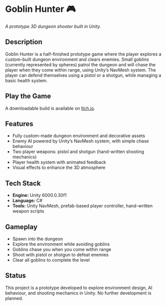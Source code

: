 # Goblin Hunter 🎮  
*A prototype 3D dungeon shooter built in Unity.*  

## Description  
Goblin Hunter is a half-finished prototype game where the player explores a custom-built dungeon environment and clears enemies. Small goblins (currently represented by spheres) patrol the dungeon and will chase the player when they come within range, using Unity’s NavMesh system. The player can defend themselves using a pistol or a shotgun, while managing a basic health system.  

## Play the Game  
A downloadable build is available on [Itch.io](https://jake-dexter.itch.io/goblin-shooter).

## Features  
- Fully custom-made dungeon environment and decorative assets  
- Enemy AI powered by Unity’s NavMesh system, with simple chase behaviour  
- Two player weapons: pistol and shotgun (hand-written shooting mechanics)  
- Player health system with animated feedback  
- Visual effects to enhance the 3D atmosphere  

## Tech Stack  
- **Engine:** Unity 6000.0.30f1  
- **Language:** C#  
- **Tools:** Unity NavMesh, prefab-based player controller, hand-written weapon scripts  

## Gameplay  
- Spawn into the dungeon  
- Explore the environment while avoiding goblins  
- Goblins chase you when you come within range  
- Shoot with pistol or shotgun to defeat enemies  
- Clear all goblins to complete the level  

## Status  
This project is a prototype developed to explore environment design, AI behaviour, and shooting mechanics in Unity. No further development is planned.  
